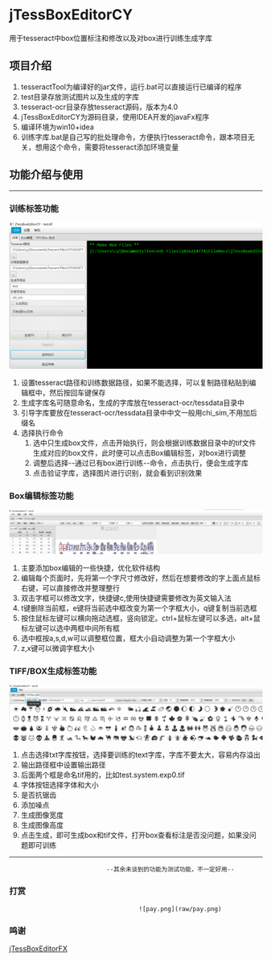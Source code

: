 # jTessBoxEditorCY
用于tesseract中box位置标注和修改以及对box进行训练生成字库
## 项目介绍
1. tesseractTool为编译好的jar文件，运行.bat可以直接运行已编译的程序
2. test目录存放测试图片以及生成的字库
3. tesseract-ocr目录存放tesseract源码，版本为4.0
4. jTessBoxEditorCY为源码目录，使用IDEA开发的javaFx程序
5. 编译环境为win10+idea
6. 训练字库.bat是自己写的批处理命令，方便执行tesseract命令，跟本项目无关，想用这个命令，需要将tesseract添加环境变量
## 功能介绍与使用
---
### 训练标签功能
![tran.png](raw/tran.jpg) 
1. 设置tesseract路径和训练数据路径，如果不能选择，可以复制路径粘贴到编辑框中，然后按回车键保存
2. 生成字库名可随意命名，生成的字库放在tesseract-ocr/tessdata目录中
3. 引导字库要放在tesseract-ocr/tessdata目录中中文一般用chi_sim,不用加后缀名
4. 选择执行命令
    1. 选中只生成box文件，点击开始执行，则会根据训练数据目录中的tif文件生成对应的box文件，此时便可以点击Box编辑标签，对box进行调整
    2. 调整后选择--通过已有box进行训练--命令，点击执行，便会生成字库
    3. 点击验证字库，选择图片进行识别，就会看到识别效果

### Box编辑标签功能
![box.png](raw/box.jpg) 
1. 主要添加box编辑的一些快捷，优化软件结构
2. 编辑每个页面时，先将第一个字尺寸修改好，然后在想要修改的字上面点鼠标右键，可以直接修改并整理整行
3. 双击字框可以修改文字，快捷键c,使用快捷键需要修改为英文输入法
4. t键删除当前框，e键将当前选中框改变为第一个字框大小，q键复制当前选框
5. 按住鼠标左键可以横向拖动选框，竖向锁定。ctrl+鼠标左键可以多选，alt+鼠标左键可以选中两框中间所有框
6. 选中框按a,s,d,w可以调整框位置，框大小自动调整为第一个字框大小
7. z,x键可以微调字框大小

### TIFF/BOX生成标签功能
![img.png](raw/img.jpg) 
1. 点击选择txt字库按钮，选择要训练的text字库，字库不要太大，容易内存溢出
2. 输出路径框中设置输出路径
3. 后面两个框是命名tif用的，比如test.system.exp0.tif
4. 字体按钮选择字体和大小
5. 是否抗锯齿
6. 添加噪点
6. 生成图像宽度
6. 生成图像高度
6. 点击生成，即可生成box和tif文件，打开box查看标注是否没问题，如果没问题即可训练
---
                               --其余未谈到的功能为测试功能，不一定好用--
### 打赏
										![pay.png](raw/pay.png) 
### 鸣谢
[jTessBoxEditorFX](https://github.com/nguyenq/jTessBoxEditorFX)



